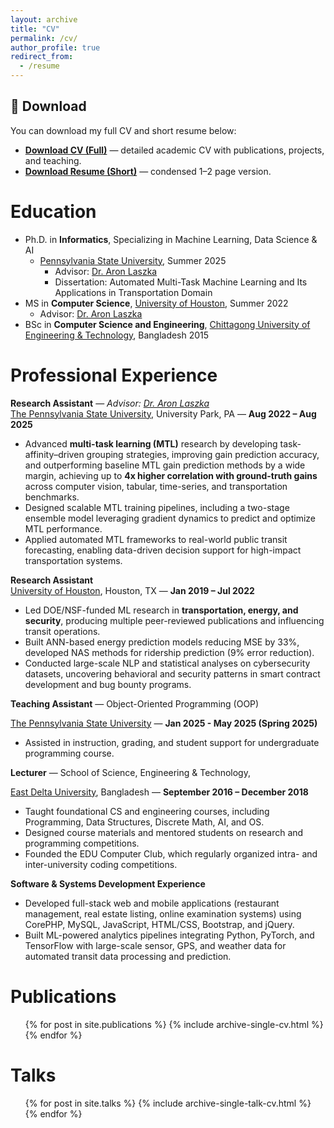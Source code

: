 ```yaml
---
layout: archive
title: "CV"
permalink: /cv/
author_profile: true
redirect_from:
  - /resume
---
```

## 📄 Download

You can download my full CV and short resume below:

- **[Download CV (Full)](https://drive.google.com/uc?export=view&id=1k3wOgMlh4TOasnwG_b_QWVWE4ELBAZ9b)** — detailed academic CV with publications, projects, and teaching.
- **[Download Resume (Short)](https://drive.google.com/uc?export=view&id=1WeCyYWuiAuxmDzwE5GQ2bp51GKnKqMbE)** — condensed 1–2 page version.


[//]: # (https://drive.google.com/file/d/1k3wOgMlh4TOasnwG_b_QWVWE4ELBAZ9b/view?usp=drive_link)

[//]: # (https://drive.google.com/uc?export=view&id=1k3wOgMlh4TOasnwG_b_QWVWE4ELBAZ9b)

[//]: # ()
[//]: # (https://drive.google.com/file/d/1WeCyYWuiAuxmDzwE5GQ2bp51GKnKqMbE/view?usp=drive_link)

[//]: # (https://drive.google.com/uc?export=view&id=1WeCyYWuiAuxmDzwE5GQ2bp51GKnKqMbE)

Education
======
* Ph.D. in **Informatics**, Specializing in Machine Learning, Data Science & AI
  * [Pennsylvania State University](https://ist.psu.edu/), Summer 2025
    * Advisor: [Dr. Aron Laszka](https://aronlaszka.com/)
    * Dissertation: Automated Multi-Task Machine Learning and Its Applications in Transportation Domain
* MS in **Computer Science**, [University of Houston](https://www.uh.edu/nsm/computer-science/), Summer 2022
    * Advisor: [Dr. Aron Laszka](https://aronlaszka.com/)
* BSc in **Computer Science and Engineering**, [Chittagong University of Engineering & Technology](https://www.cuet.ac.bd/), Bangladesh 2015

Professional Experience
======

**Research Assistant** — *Advisor: [Dr. Aron Laszka](https://aronlaszka.com/)*  
[The Pennsylvania State University](https://www.psu.edu/), University Park, PA — **Aug 2022 – Aug 2025**
- Advanced **multi-task learning (MTL)** research by developing task-affinity–driven grouping strategies, improving gain prediction accuracy, and outperforming baseline MTL gain prediction methods by a wide margin, achieving up to **4x higher correlation with ground-truth gains** across computer vision, tabular, time-series, and transportation benchmarks.
- Designed scalable MTL training pipelines, including a two-stage ensemble model leveraging gradient dynamics to predict and optimize MTL performance.
- Applied automated MTL frameworks to real-world public transit forecasting, enabling data-driven decision support for high-impact transportation systems.

**Research Assistant**  
[University of Houston](https://www.uh.edu/), Houston, TX — **Jan 2019 – Jul 2022**  
- Led DOE/NSF-funded ML research in **transportation, energy, and security**, producing multiple peer-reviewed publications and influencing transit operations. 
- Built ANN-based energy prediction models reducing MSE by 33%, developed NAS methods for ridership prediction (9% error reduction). 
- Conducted large-scale NLP and statistical analyses on cybersecurity datasets, uncovering behavioral and security patterns in smart contract development and bug bounty programs.

**Teaching Assistant** — Object-Oriented Programming (OOP)

[The Pennsylvania State University](https://www.psu.edu/) — **Jan 2025 - May 2025 (Spring 2025)**  
- Assisted in instruction, grading, and student support for undergraduate programming course.

**Lecturer** — School of Science, Engineering & Technology,

[East Delta University](https://www.eastdelta.edu.bd/), Bangladesh — **September 2016 – December 2018**
- Taught foundational CS and engineering courses, including Programming, Data Structures, Discrete Math, AI, and OS.
- Designed course materials and mentored students on research and programming competitions.
- Founded the EDU Computer Club, which regularly organized intra- and inter-university coding competitions.

**Software & Systems Development Experience**  

- Developed full-stack web and mobile applications (restaurant management, real estate listing, online examination systems) using CorePHP, MySQL, JavaScript, HTML/CSS, Bootstrap, and jQuery.
- Built ML-powered analytics pipelines integrating Python, PyTorch, and TensorFlow with large-scale sensor, GPS, and weather data for automated transit data processing and prediction.


Publications
======
  <ul>{% for post in site.publications %}
    {% include archive-single-cv.html %}
  {% endfor %}</ul>
  
Talks
======
  <ul>{% for post in site.talks %}
    {% include archive-single-talk-cv.html %}
  {% endfor %}</ul>
  
